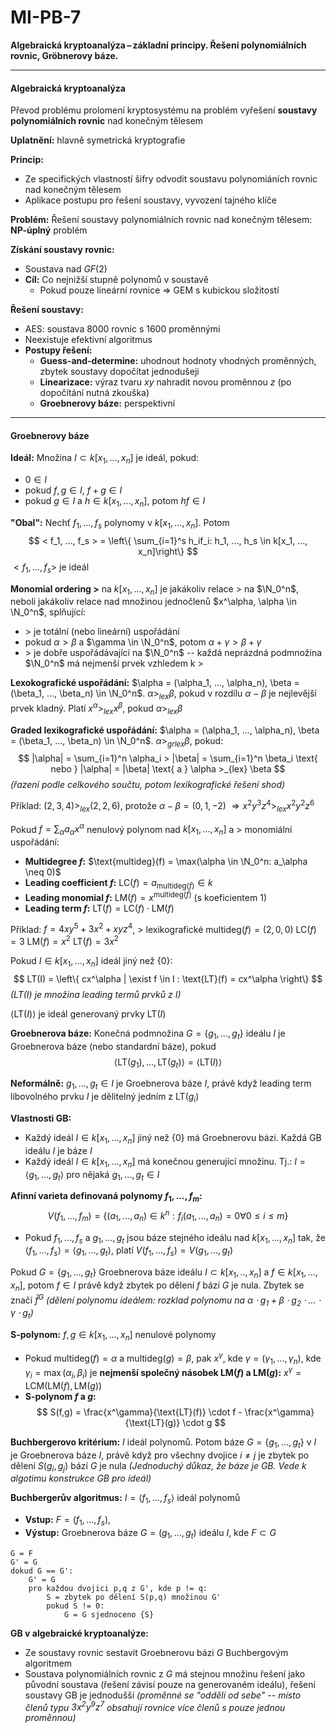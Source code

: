 # MI-PB-7
**Algebraická kryptoanalýza – základní principy. Řešení polynomiálních rovnic, Gröbnerovy báze.**

---

#### Algebraická kryptoanalýza
Převod problému prolomení kryptosystému na problém vyřešení **soustavy polynomiálních rovnic** nad konečným tělesem

**Uplatnění:** hlavně symetrická kryptografie

**Princip:**
* Ze specifických vlastností šifry odvodit soustavu polynomiáních rovnic nad konečným tělesem
* Aplikace postupu pro řešení soustavy, vyvození tajného klíče

**Problém:**
Řešení soustavy polynomiálních rovnic nad konečným tělesem: **NP-úplný** problém

**Získání soustavy rovnic:**
* Soustava nad $GF(2)$
* **Cíl:** Co nejnižší stupně polynomů v soustavě
    * Pokud pouze lineární rovnice $\Rightarrow$ GEM s kubickou složitostí

**Řešení soustavy:**
* AES: soustava 8000 rovnic s 1600 proměnnými
* Neexistuje efektivní algoritmus
* **Postupy řešení:**
    * **Guess-and-determine:** uhodnout hodnoty vhodných proměnných, zbytek soustavy dopočítat jednodušeji
    * **Linearizace:** výraz tvaru $xy$ nahradit novou proměnnou $z$ (po dopočítání nutná zkouška)
    * **Groebnerovy báze:** perspektivní

---

#### Groebnerovy báze

**Ideál:** Množina $I \subset k[x_1,...,x_n]$ je ideál, pokud:
* $0 \in I$
* pokud $f,g \in I$, $f+g \in I$
* pokud $g \in I$ a $h \in k[x_1, ..., x_n]$, potom $hf \in I$

**"Obal":** Nechť $f_1, ..., f_s$ polynomy v $k[x_1, ..., x_n]$. Potom
$$
< f_1, ..., f_s > = \left\{ \sum_{i=1}^s h_if_i: h_1, ..., h_s \in k[x_1, ..., x_n]\right\}
$$
$< f_1, ..., f_s >$ je ideál


**Monomial ordering $>$** na $k[x_1, ..., x_n]$ je jakákoliv relace $>$ na $\N_0^n$, neboli jakákoliv relace nad množinou jednočlenů $x^\alpha, \alpha \in \N_0^n$, splňující:
* $>$ je totální (nebo lineární) uspořádání
* pokud $\alpha>\beta$ a $\gamma \in \N_0^n$, potom $\alpha + \gamma > \beta + \gamma$ 
* $>$ je dobře uspořádávající na $\N_0^n$ -- každá neprázdná podmnožina $\N_0^n$ má nejmenší prvek vzhledem k $>$

**Lexokografické uspořádání:** 
$\alpha = (\alpha_1, ..., \alpha_n), \beta = (\beta_1, ..., \beta_n) \in \N_0^n$. 
$\alpha >_{lex} \beta$, pokud v rozdílu $\alpha - \beta$ je nejlevější prvek kladný.
Platí $x^\alpha >_{lex} x^\beta$, pokud $\alpha >_{lex} \beta$

**Graded lexikografické uspořádání:**
$\alpha = (\alpha_1, ..., \alpha_n), \beta = (\beta_1, ..., \beta_n) \in \N_0^n$. 
$\alpha >_{grlex} \beta$, pokud:
$$
|\alpha| = \sum_{i=1}^n \alpha_i > |\beta| = \sum_{i=1}^n \beta_i \text{ nebo } |\alpha| = |\beta| \text{ a } \alpha >_{lex} \beta
$$
*(řazení podle celkového součtu, potom lexikografické řešení shod)*

Příklad:
$(2,3,4) >_{lex} (2,2,6)$, protože $\alpha - \beta = (0,1,-2)$
$\Rightarrow x^2y^3z^4 >_{lex} x^2y^2z^6$

Pokud $f = \sum_\alpha a_\alpha x^\alpha$ nenulový polynom nad $k[x_1, ..., x_n]$ a $>$ monomiální uspořádání:
* **Multidegree $f$:** $\text{multideg}(f) = \max(\alpha \in \N_0^n: a_\alpha \neq 0)$
* **Leading coefficient $f$:** $\text{LC}(f) = a_{\text{multideg}(f)} \in k$
* **Leading monomial $f$:** $\text{LM}(f) = x^{\text{multideg}(f)}$ (s koeficientem $1$)
* **Leading term $f$:** $\text{LT}(f) = \text{LC}(f) \cdot \text{LM}(f)$

Příklad:
$f = 4xy^5 + 3x^2 + xyz^4$, $>$ lexikografické
$\text{multideg}(f) = (2,0,0)$
$\text{LC}(f) = 3$
$\text{LM}(f) = x^2$
$\text{LT}(f) = 3x^2$

Pokud $I \in k[x_1, ..., x_n]$ ideál jiný než $\{0\}$: 
$$
LT(I) = \left\{  cx^\alpha | \exist f \in I : \text{LT}(f) = cx^\alpha \right\}
$$
*($\text{LT}(I)$ je množina leading termů prvků z $I$)*

$\left<\text{LT}(I)\right>$ je ideál generovaný prvky $\text{LT}(I)$

**Groebnerova báze:**
Konečná podmnožina $G = \{g_1, ..., g_t\}$ ideálu $I$ je Groebnerova báze (nebo standardní báze), pokud
$$
\left< \text{LT}(g_1), ..., \text{LT}(g_t) \right> = \left< \text{LT}(I) \right>
$$

**Neformálně:** ${g_1, ..., g_t} \in I$ je Groebnerova báze $I$, právě když leading term libovolného prvku $I$ je dělitelný jedním z $\text{LT}(g_i)$

**Vlastnosti GB:**
* Každý ideál $I \in k[x_1, ..., x_n]$ jiný než $\{0\}$ má Groebnerovu bázi. Každá GB ideálu $I$ je báze $I$
* Každý ideál $I \in k[x_1, ..., x_n]$ má konečnou generující množinu. Tj.: $I = \left< g_1, ..., g_t \right>$ pro nějaká $g_1, ..., g_t \in I$

**Afinní varieta definovaná polynomy $f_1, ..., f_m$:** 
$$
V(f_1, ..., f_m) = \left\{ (a_1, ..., a_n) \in k^n : f_i(a_1, ..., a_n) = 0 \forall 0 \leq i \leq m \right\}
$$
* Pokud $f_1, ..., f_s$ a $g_1, ..., g_t$ jsou báze stejného ideálu nad $k[x_1, ..., x_n]$ tak, že $\left< f_1, ..., f_s\right> = \left< g_1, ..., g_t \right>$, platí $V(f_1, ..., f_s) = V(g_1, ..., g_t)$

Pokud $G = \{g_1, ..., g_t\}$ Groebnerova báze ideálu $I \subset k[x_1, .., x_n]$ a  $f \in k[x_1, ..., x_n]$, potom $f \in I$ právě když zbytek po dělení $f$ bází $G$ je nula.
Zbytek se značí $\bar f^G$
*(dělení polynomu ideálem: rozklad polynomu na $\alpha\cdot g_1 + \beta \cdot g_2\cdot...\cdot \gamma\cdot g_t$)*

**S-polynom:**
$f,g \in k[x_1, ..., x_n]$ nenulové polynomy
* Pokud $\text{multideg}(f) = \alpha$ a $\text{multideg}(g) = \beta$, pak $x^\gamma$, kde $\gamma = (\gamma_1, ..., \gamma_n)$, kde $\gamma_i = \max(\alpha_i, \beta_i)$ je **nejmenší společný násobek $\text{LM}(f)$ a $\text{LM}(g)$:** $x^{\gamma} = \text{LCM}(\text{LM}(f), \text{LM}(g))$
* **S-polynom $f$ a $g$:**
$$
S(f,g) = \frac{x^\gamma}{\text{LT}(f)} \cdot f - \frac{x^\gamma}{\text{LT}(g)} \cdot g 
$$

**Buchbergerovo kritérium:**
$I$ ideál polynomů. Potom báze $G = \{g_1, ..., g_t\}$ v $I$ je Groebnerova báze $I$, právě když pro všechny dvojice $i \neq j$ je zbytek po dělení $S(g_i, g_j)$ bází $G$ je nula
*(Jednoduchý důkaz, že báze je GB. Vede k algotimu konstrukce GB pro ideál)*

**Buchbergerův algoritmus:**
$I = \left< f_1, ..., f_s \right>$ ideál polynomů
* **Vstup:** $F = (f_1, ..., f_s)$,
* **Výstup:** Groebnerova báze $G = (g_1, ..., g_t)$ ideálu $I$, kde $F \subset G$
```
G = F
G' = G
dokud G == G':
    G' = G
    pro každou dvojici p,q z G', kde p != q:
        S = zbytek po dělení S(p,q) množinou G'
        pokud S != 0:
            G = G sjednoceno {S}
```

**GB v algebraické kryptoanalýze:**
* Ze soustavy rovnic sestavit Groebnerovu bázi $G$ Buchbergovým algoritmem 
* Soustava polynomiálních rovnic z $G$ má stejnou množinu řešení jako původní soustava (řešení závisí pouze na generovaném ideálu), řešení soustavy GB je jednodušší *(proměnné se "oddělí od sebe" -- místo členů typu $3x^2y^9z^7$ obsahují rovnice více členů s pouze jednou proměnnou)*